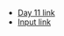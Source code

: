 - [Day 11 link](https://adventofcode.com/2021/day/11)
- [Input link](https://adventofcode.com/2021/day/11/input)
